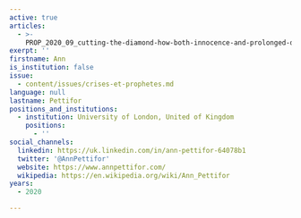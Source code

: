 ```yaml
---
active: true
articles:
  - >-
    PROP_2020_09_cutting-the-diamond-how-both-innocence-and-prolonged-deep-and-incisive-analysis-of-a-problem-provides-predictive-power
exerpt: ''
firstname: Ann
is_institution: false
issue:
  - content/issues/crises-et-prophetes.md
language: null
lastname: Pettifor
positions_and_institutions:
  - institution: University of London, United of Kingdom
    positions:
      - ''
social_channels:
  linkedin: https://uk.linkedin.com/in/ann-pettifor-64078b1
  twitter: '@AnnPettifor'
  website: https://www.annpettifor.com/
  wikipedia: https://en.wikipedia.org/wiki/Ann_Pettifor
years:
  - 2020

---
```

